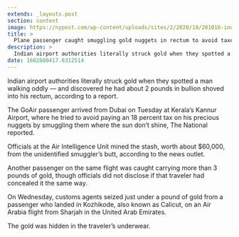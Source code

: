 ```yaml
--- 
extends: _layouts.post 
section: content 
image: https://nypost.com/wp-content/uploads/sites/2/2020/10/201016-india-rectum-gold.jpg?quality=90&strip=all&w=1200 
title: > 
  Plane passenger caught smuggling gold nuggets in rectum to avoid taxes 
description: > 
  Indian airport authorities literally struck gold when they spotted a man walking oddly — and discovered he had about 2 pounds in bullion shoved into his rectum, according to a report.The GoAir passenger arrived from Dubai on Tuesday at Kerala’s Kannur Airport, where he tried to avoid paying an 18 percent tax on his precious nuggets by smuggling them where the sun don’t shine, The National reported.Officials at the Air Intelligence Unit mined the stash, worth about $60,000, from the unidentified smuggler’s butt, according to the news outlet.Another passenger on the same flight was caught carrying more than 3 pounds of gold, though officials did not disclose if that traveler had concealed it the same way.On Wednesday, customs agents seized just under a pound of gold from a passenger who landed in Kozhikode, also known as Calicut, on an Air Arabia flight from Sharjah in the United Arab Emirates. 
date: 1602880417.8312514 
--- 
```

Indian airport authorities literally struck gold when they spotted a man walking oddly — and discovered he had about 2 pounds in bullion shoved into his rectum, according to a report.

The GoAir passenger arrived from Dubai on Tuesday at Kerala’s Kannur Airport, where he tried to avoid paying an 18 percent tax on his precious nuggets by smuggling them where the sun don’t shine, The National reported.

Officials at the Air Intelligence Unit mined the stash, worth about $60,000, from the unidentified smuggler’s butt, according to the news outlet.

Another passenger on the same flight was caught carrying more than 3 pounds of gold, though officials did not disclose if that traveler had concealed it the same way.

On Wednesday, customs agents seized just under a pound of gold from a passenger who landed in Kozhikode, also known as Calicut, on an Air Arabia flight from Sharjah in the United Arab Emirates.

The gold was hidden in the traveler’s underwear.